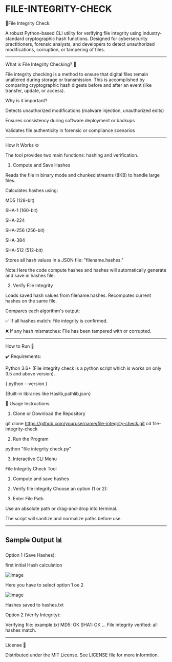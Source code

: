 # FILE-INTEGRITY-CHECK

🔐File Integrity Check:

A robust Python-based CLI utility for verifying file integrity using industry-standard cryptographic hash functions. Designed for cybersecurity practitioners, forensic analysts, and developers to detect unauthorized modifications, corruption, or tampering of files.

--------------------------------------------------

What is File Integrity Checking? 🧬

File integrity checking is a method to ensure that digital files remain unaltered during storage or transmission. This is accomplished by comparing cryptographic hash digests before and after an event (like transfer, update, or access).

Why is it important?

Detects unauthorized modifications (malware injection, unauthorized edits)

Ensures consistency during software deployment or backups

Validates file authenticity in forensic or compliance scenarios

---

How It Works ⚙️

The tool provides two main functions: hashing and verification.

1. Compute and Save Hashes

Reads the file in binary mode and chunked streams (8KB) to handle large files.

Calculates hashes using:

MD5 (128-bit)

SHA-1 (160-bit)

SHA-224

SHA-256 (256-bit)

SHA-384

SHA-512 (512-bit)

Stores all hash values in a JSON file: "filename.hashes."

Note:Here the code compute hashes and hashes will automatically generate and save in hashes file.

2. Verify File Integrity

Loads saved hash values from filename.hashes.
Recomputes current hashes on the same file.

Compares each algorithm's output:

✅ If all hashes match: File integrity is confirmed.

❌ If any hash mismatches: File has been tampered with or corrupted.

--------------------------------------------------

How to Run 🚀

✔️ Requirements:

Python 3.6+
(File integrity check is a python script which is works on only 3.5 and above version).

{ python --version }

{Built-in libraries like Haslib,pathlib,json}

📝 Usage Instructions:

1. Clone or Download the Repository

git clone https://github.com/yourusername/file-integrity-check.git
cd file-integrity-check


2. Run the Program

python "file integrity check.py"

3. Interactive CLI Menu

File Integrity Check Tool
1. Compute and save hashes
2. Verify file integrity
Choose an option (1 or 2):


4. Enter File Path

Use an absolute path or drag-and-drop into terminal.

The script will sanitize and normalize paths before use.


---

## Sample Output 📊

Option 1 (Save Hashes):

first initial Hash calculation

![Image](https://github.com/user-attachments/assets/d5f646b1-39bd-4bb7-9457-0e8156f1dcd5)

Here you have to select option 1 oe 2

![Image](https://github.com/user-attachments/assets/138a1d12-f466-455c-9018-d6375f045e2e)

Hashes saved to hashes.txt
 
Option 2 (Verify Integrity):



Verifying file: example.txt
MD5:     OK
SHA1:    OK
...
File integrity verified: all hashes match.

---

License 📄

Distributed under the MIT License. See LICENSE file for more informtion.




